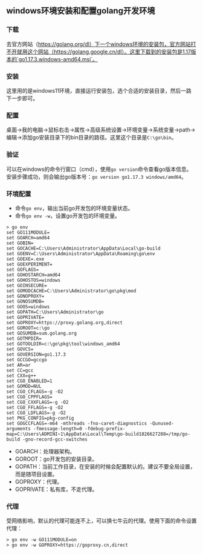 ## windows环境安装和配置golang开发环境

### 下载

去官方网站（https://golang.org/dl）下一个windows环境的安装包，官方网站打不开就用这个网站（https://golang.google.cn/dl）。这里下载到的安装包是1.17版本的`go1.17.3.windows-amd64.msi`。

### 安装

这里用的是windows11环境，直接运行安装包，选个合适的安装目录，然后一路下一步即可。

### 配置

桌面->我的电脑->鼠标右击->属性->高级系统设置->环境变量->系统变量->path->编辑->添加go安装目录下的bin目录的路径。这里这个目录是`C:\go\bin`。

### 验证

可以在windows的命令行窗口（cmd），使用`go version`命令查看go版本信息。安装步骤成功，则会输出go版本号：`go version go1.17.3 windows/amd64`。

### 环境配置

- 命令`go env`，输出当前go开发包的环境变量状态。
- 命令`go env -w`，设置go开发包的环境变量。

```
> go env
set GO111MODULE=
set GOARCH=amd64
set GOBIN=
set GOCACHE=C:\Users\Administrator\AppData\Local\go-build
set GOENV=C:\Users\Administrator\AppData\Roaming\go\env
set GOEXE=.exe
set GOEXPERIMENT=
set GOFLAGS=
set GOHOSTARCH=amd64
set GOHOSTOS=windows
set GOINSECURE=
set GOMODCACHE=C:\Users\Administrator\go\pkg\mod
set GONOPROXY=
set GONOSUMDB=
set GOOS=windows
set GOPATH=C:\Users\Administrator\go
set GOPRIVATE=
set GOPROXY=https://proxy.golang.org,direct
set GOROOT=c:\go
set GOSUMDB=sum.golang.org
set GOTMPDIR=
set GOTOOLDIR=c:\go\pkg\tool\windows_amd64
set GOVCS=
set GOVERSION=go1.17.3
set GCCGO=gccgo
set AR=ar
set CC=gcc
set CXX=g++
set CGO_ENABLED=1
set GOMOD=NUL
set CGO_CFLAGS=-g -O2
set CGO_CPPFLAGS=
set CGO_CXXFLAGS=-g -O2
set CGO_FFLAGS=-g -O2
set CGO_LDFLAGS=-g -O2
set PKG_CONFIG=pkg-config
set GOGCCFLAGS=-m64 -mthreads -fno-caret-diagnostics -Qunused-arguments -fmessage-length=0 -fdebug-prefix-map=C:\Users\ADMINI~1\AppData\Local\Temp\go-build1826627288=/tmp/go-build -gno-record-gcc-switches
```

- GOARCH：处理器架构。
- GOROOT：go开发包的安装目录。
- GOPATH：当前工作目录，在安装的时候会配置默认的。建议不要全局设置，而是随项目设置。
- GOPROXY：代理。
- GOPRIVATE：私有库，不走代理。

### 代理

受网络影响，默认的代理可能连不上，可以换七牛云的代理。使用下面的命令设置代理：

```
> go env -w GO111MODULE=on
> go env -w GOPROXY=https://goproxy.cn,direct
```
